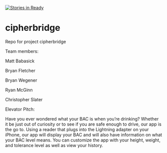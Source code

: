 [![Stories in Ready](https://badge.waffle.io/asu-cis-capstone/cipherbridge.png?label=ready&title=Ready)](https://waffle.io/asu-cis-capstone/cipherbridge)
# cipherbridge
Repo for project cipherbridge

Team members:

Matt Babasick

Bryan Fletcher

Bryan Wegener

Ryan McGinn

Christopher Slater


Elevator Pitch:

Have you ever wondered what your BAC is when you’re drinking? Whether it be just out of curiosity or to see if you are safe enough to drive, our app is the go to. Using a reader that plugs into the Lightning adapter on your iPhone, our app will display your BAC and will also have information on what your BAC level means. You can customize the app with your height, weight, and tolerance level as well as view your history.
